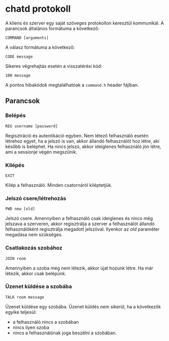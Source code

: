 # chatd protokoll

A kliens és szerver egy saját szöveges protokollon keresztül kommunikál. A
parancsok általános formátuma a következő:

    COMMAND [arguments]

A válasz formátuma a következő:

    CODE message

Sikeres végrehajtás esetén a visszatérési kód:

    100 message

A pontos hibakódok megtalálhatóak a `command.h` header fájlban.

## Parancsok

### Belépés

    REG username [password]

Regisztráció és autentikáció egyben. Nem létező felhasználó esetén létrehoz
egyet, ha a jelszó is van, akkor állandó felhasználót hoz létre, aki később
is beléphet. Ha nincs jelszó, akkor ideiglenes felhasználó jön létre, ami a
sessionje végén megszűnik.

### Kilépés

    EXIT

Kilép a felhasználó. Minden csatornáról kiléptetjük.

### Jelszó csere/létrehozás

    PWD new [old]

Jelszó csere. Amennyiben a felhasználó csak ideiglenes és nincs még jelszava a
szerveren, akkor regisztrálja a szerver a felhasználót állandó felhasználóként
regisztrálja megadott jelszóval.  Ilyenkor az _old_ paraméter megadása nem
szükséges.

### Csatlakozás szobához

    JOIN room

Amennyiben a szoba még nem létezik, akkor újat hozunk létre. Ha már létezik,
akkor csak belépünk.

### Üzenet küldése a szobába

    TALK room message

Üzenet küldése egy szobába. Üzenet küldés nem sikerül, ha a következők egyike
teljesül:

* a felhasználó nincs a szobában
* nincs ilyen szoba
* nincs a felhasználónak joga beszélni a szobában.
